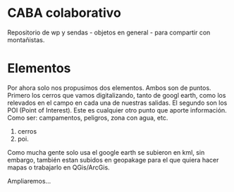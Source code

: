 # CABA colaborativo
 Repositorio de wp y sendas - objetos en general - para compartir con montañistas.

# Elementos
Por ahora solo nos propusimos dos elementos. Ambos son de puntos. Primero los cerros que vamos digitalizando, tanto de googl earth, como los relevados en el campo en cada una de nuestras salidas. El segundo son los POI (Point of Interest). Este es cualquier otro punto que aporte información. Como ser: campamentos, peligros, zona con agua, etc.

1. cerros
2. poi.

Como mucha gente solo usa el google earth se subieron en kml, sin embargo, también estan subidos en geopakage para el que quiera hacer mapas o trabajarlo en QGis/ArcGis.

Ampliaremos...
